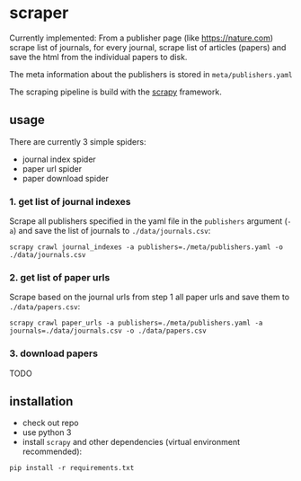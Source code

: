 # scraper

Currently implemented: From a publisher page (like https://nature.com) scrape
list of journals, for every journal, scrape list of articles (papers) and
save the html from the individual papers to disk.

The meta information about the publishers is stored in `meta/publishers.yaml`

The scraping pipeline is build with the [scrapy](https://scrapy.org/) framework.

## usage

There are currently 3 simple spiders:
- journal index spider
- paper url spider
- paper download spider

### 1. get list of journal indexes

Scrape all publishers specified in the yaml file in the `publishers` argument
(`-a`) and save the list of journals to `./data/journals.csv`:

    scrapy crawl journal_indexes -a publishers=./meta/publishers.yaml -o ./data/journals.csv

### 2. get list of paper urls

Scrape based on the journal urls from step 1 all paper urls and save them to
`./data/papers.csv`:

    scrapy crawl paper_urls -a publishers=./meta/publishers.yaml -a journals=./data/journals.csv -o ./data/papers.csv

### 3. download papers

TODO

## installation

- check out repo
- use python 3
- install `scrapy` and other dependencies (virtual environment recommended):

`pip install -r requirements.txt`
